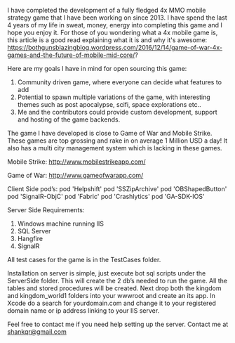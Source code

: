 I have completed the development of a fully fledged 4x MMO mobile strategy game that I have been working on since 2013. I have spend the last 4 years of my life in sweat, money, energy into completing this game and I hope you enjoy it.
For those of you wondering what a 4x mobile game is, this article is a good read explaining what it is and why it's awesome: https://bothgunsblazingblog.wordpress.com/2016/12/14/game-of-war-4x-games-and-the-future-of-mobile-mid-core/?

Here are my goals I have in mind for open sourcing this game:
1) Community driven game, where everyone can decide what features to add
2) Potential to spawn multiple variations of the game, with interesting themes such as post apocalypse, scifi, space explorations etc..
3) Me and the contributors could provide custom development, support and hosting of the game backends.

The game I have developed is close to Game of War and Mobile Strike. These games are top grossing and rake in on average 1 Million USD a day! It also has a multi city management system which is lacking in these games.

Mobile Strike:
http://www.mobilestrikeapp.com/

Game of War:
http://www.gameofwarapp.com/

Client Side pod’s:
  pod 'Helpshift'
  pod 'SSZipArchive'
  pod 'OBShapedButton'
  pod 'SignalR-ObjC'
  pod 'Fabric'
  pod 'Crashlytics'
  pod 'GA-SDK-IOS'

Server Side Requirements:
1) Windows machine running IIS
2) SQL Server
3) Hangfire
4) SignalR

All test cases for the game is in the TestCases folder.

Installation on server is simple, just execute bot sql scripts under the ServerSide folder. This will create the 2 db’s needed to run the game. All the tables and stored procedures will be created. Next drop both the kingdom and kingdom_world1 folders into your wwwroot and create an its app. In Xcode do a search for yourdomain.com and change it to your registered domain name or ip address linking to your IIS server.

Feel free to contact me if you need help setting up the server. Contact me at shankqr@gmail.com
